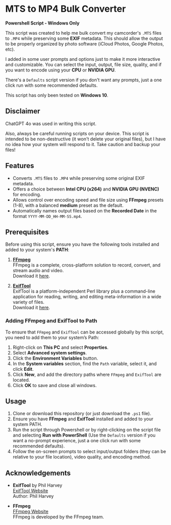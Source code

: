 # MTS to MP4 Bulk Converter

**Powershell Script - Windows Only**

This script was created to help me bulk convert my camcorder's `.MTS` files to `.MP4` while preserving some **EXIF** metadata. This should allow the output to be properly organized by photo software (iCloud Photos, Google Photos, etc).

I added in some user prompts and options just to make it more interactive and customizable. You can select the input, output, file size, quality, and if you want to encode using your **CPU** or **NVIDIA GPU**.

There's a `Defaults` script version if you don't want any prompts, just a one click run with some recommended defaults.

This script has only been tested on **Windows 10**.

## Disclaimer

ChatGPT 4o was used in writing this script.

Also, always be careful running scripts on your device. This script is intended to be non-destructive (it won't delete your original files), but I have no idea how your system will respond to it. Take caution and backup your files!

## Features

- Converts `.MTS` files to `.MP4` while preserving some original EXIF metadata.
- Offers a choice between **Intel CPU (x264)** and **NVIDIA GPU (NVENC)** for encoding.
- Allows control over encoding speed and file size using **FFmpeg** presets (1-8), with a balanced **medium** preset as the default.
- Automatically names output files based on the **Recorded Date** in the format `YYYY-MM-DD_HH-MM-SS.mp4`.

## Prerequisites

Before using this script, ensure you have the following tools installed and added to your system's **PATH**:

1. [**FFmpeg**](https://ffmpeg.org/)  
   FFmpeg is a complete, cross-platform solution to record, convert, and stream audio and video.  
   Download it [here](https://ffmpeg.org/download.html).

2. [**ExifTool**](https://exiftool.org/)  
   ExifTool is a platform-independent Perl library plus a command-line application for reading, writing, and editing meta-information in a wide variety of files.  
   Download it [here](https://exiftool.org/#downloads).

### Adding FFmpeg and ExifTool to Path

To ensure that `FFmpeg` and `ExifTool` can be accessed globally by this script, you need to add them to your system’s Path:

1. Right-click on **This PC** and select **Properties**.
2. Select **Advanced system settings**.
3. Click the **Environment Variables** button.
4. In the **System variables** section, find the `Path` variable, select it, and click **Edit**.
5. Click **New**, and add the directory paths where `FFmpeg` and `ExifTool` are located.
6. Click **OK** to save and close all windows.

## Usage

1. Clone or download this repository (or just download the `.ps1` file).
2. Ensure you have **FFmpeg** and **ExifTool** installed and added to your system PATH.
3. Run the script through Powershell or by right-clicking on the script file and selecting **Run with PowerShell** (Use the `Defaults` version if you want a no-prompt experience, just a one click run with some recommended defaults).
4. Follow the on-screen prompts to select input/output folders (they can be relative to your file location), video quality, and encoding method.

## Acknowledgements

- **ExifTool** by Phil Harvey  
  [ExifTool Website](https://exiftool.org/)  
  Author: Phil Harvey

- **FFmpeg**  
  [FFmpeg Website](https://ffmpeg.org/)  
  FFmpeg is developed by the FFmpeg team.